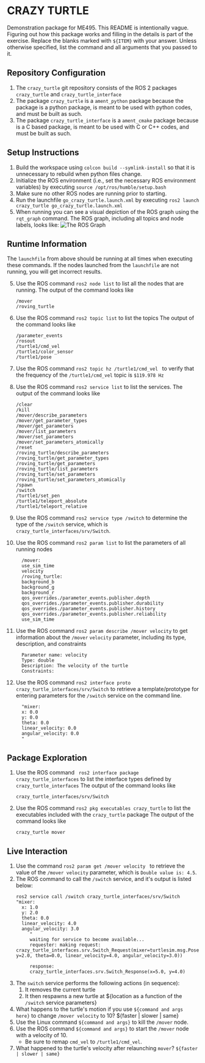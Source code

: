 # CRAZY TURTLE
Demonstration package for ME495.
This README is intentionally vague.
Figuring out how this package works and filling in the details is part of the
exercise. Replace the blanks marked with `${ITEM}` with your answer.
Unless otherwise specified, list the command and all arguments that you passed to it.

## Repository Configuration
1. The `crazy_turtle` git repository consists of the ROS 2 packages `crazy_turtle` and `crazy_turtle_interface`
2. The package `crazy_turtle` is a `ament_python` package because the package is a python package, is meant to be used with python codes, and must be built as such.
2. The package `crazy_turtle_interface` is a `ament_cmake` package because is a C based package, is meant to be used with C or C++ codes, and must be built as such.


## Setup Instructions
1. Build the workspace using `colcon build --symlink-install` so that it is unnecessary to rebuild when python files change.
2. Initialize the ROS environment (i.e., set the necessary ROS environment variables) by executing `source /opt/ros/humble/setup.bash`
3. Make sure no other ROS nodes are running prior to starting.
3. Run the launchfile `go_crazy_turtle.launch.xml` by executing `ros2 launch crazy_turtle go_crazy_turtle.launch.xml`
4. When running you can see a visual depiction of the ROS graph using the `rqt_graph` command.
   The ROS graph, including all topics and node labels, looks like:
   ![The ROS Graph](https://github.com/ME495-EmbeddedSystems/homework1-oubrejames/blob/work/rosgraph.svg)

## Runtime Information
The `launchfile` from above should be running at all times when executing these commands.
If the nodes launched from the `launchfile` are not running, you will get incorrect results.

5. Use the ROS command `ros2 node list` to list all the nodes that are running.
   The output of the command looks like
   ```
   /mover
   /roving_turtle
   ```
6. Use the ROS command `ros2 topic list` to list the topics
   The output of the command looks like
   ```
   /parameter_events
   /rosout
   /turtle1/cmd_vel
   /turtle1/color_sensor
   /turtle1/pose
   ```

7. Use the ROS command `ros2 topic hz /turtle1/cmd_vel ` to verify that the   frequency of the `/turtle1/cmd_vel` topic is `$119.978 Hz`

8. Use the ROS command `ros2 service list` to list the services.
   The output of the command looks like
   ```
   /clear
   /kill
   /mover/describe_parameters
   /mover/get_parameter_types
   /mover/get_parameters
   /mover/list_parameters
   /mover/set_parameters
   /mover/set_parameters_atomically
   /reset
   /roving_turtle/describe_parameters
   /roving_turtle/get_parameter_types
   /roving_turtle/get_parameters
   /roving_turtle/list_parameters
   /roving_turtle/set_parameters
   /roving_turtle/set_parameters_atomically
   /spawn
   /switch
   /turtle1/set_pen
   /turtle1/teleport_absolute
   /turtle1/teleport_relative

   ```

9. Use the ROS command `ros2 service type /switch` to determine the type of the `/switch` service, which is `crazy_turtle_interfaces/srv/Switch`.

10. Use the ROS command `ros2 param list` to list the parameters of all running nodes
    ```
      /mover:
      use_sim_time
      velocity
      /roving_turtle:
      background_b
      background_g
      background_r
      qos_overrides./parameter_events.publisher.depth
      qos_overrides./parameter_events.publisher.durability
      qos_overrides./parameter_events.publisher.history
      qos_overrides./parameter_events.publisher.reliability
      use_sim_time
    ```

11. Use the ROS command `ros2 param describe /mover velocity` to get information about the `/mover` `velocity` parameter, including its type, description, and constraints
    ```
      Parameter name: velocity
      Type: double
      Description: The velocity of the turtle
      Constraints:
    ```

12. Use the ROS command `ros2 interface proto crazy_turtle_interfaces/srv/Switch` to retrieve a template/prototype for entering parameters for the `/switch` service on the command line.
    ```
      "mixer:
      x: 0.0
      y: 0.0
      theta: 0.0
      linear_velocity: 0.0
      angular_velocity: 0.0
      "

    ```

## Package Exploration
1. Use the ROS command ` ros2 interface package crazy_turtle_interfaces` to list the interface types defined by `crazy_turtle_interfaces`
   The output of the command looks like
   ```
   crazy_turtle_interfaces/srv/Switch

   ```
2. Use the ROS command `ros2 pkg executables crazy_turtle` to list the executables included with the `crazy_turtle` package
   The output of the command looks like
   ```
   crazy_turtle mover

   ```

## Live Interaction
1. Use the command `ros2 param get /mover velocity ` to retrieve the value of the `/mover velocity` parameter, which is `Double value is: 4.5`.
2. The ROS command to call the `/switch` service, and it's output is listed below:
    ```
   ros2 service call /switch crazy_turtle_interfaces/srv/Switch "mixer:
      x: 1.0
      y: 2.0
      theta: 0.0
      linear_velocity: 4.0
      angular_velocity: 3.0
         "
         waiting for service to become available...
         requester: making request: crazy_turtle_interfaces.srv.Switch_Request(mixer=turtlesim.msg.Pose(x=1.0, y=2.0, theta=0.0, linear_velocity=4.0, angular_velocity=3.0))

         response:
         crazy_turtle_interfaces.srv.Switch_Response(x=5.0, y=4.0)

    ```
3. The `switch` service performs the following actions (in sequence):
    1. It removes the current turtle
    2. It then respawns a new turtle at ${location as a function of the `/switch` service parameters}
4. What happens to the turtle's motion if you use `${command and args here}` to change `/mover velocity` to 10? ${faster | slower | same}
5. Use the Linux command `${command and args}` to kill the `/mover` node.
6. Use the ROS command `${command and args}` to start the `/mover` node with a velocity of 10. 
    - Be sure to remap `cmd_vel` to `/turtle1/cmd_vel`.
7. What happened to the turtle's velocity after relaunching `mover`? `${faster | slower | same}`
